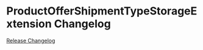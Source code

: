 # ProductOfferShipmentTypeStorageExtension Changelog

[Release Changelog](https://github.com/spryker/product-offer-shipment-type-storage-extension/releases)
